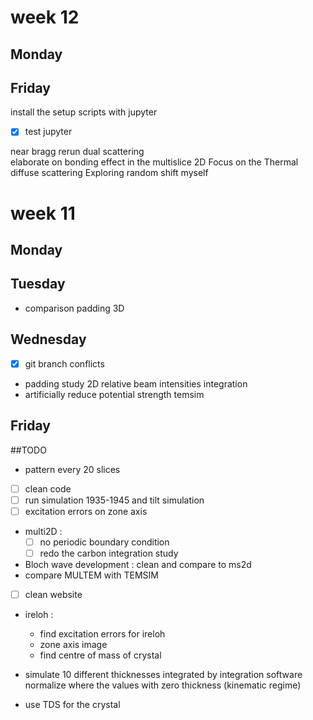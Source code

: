 # week 12  
## Monday


## Friday
install the setup scripts with jupyter
  - [x] test jupyter


near bragg rerun dual scattering  
elaborate on bonding effect in the multislice 2D
Focus on the Thermal diffuse scattering
Exploring random shift myself




# week 11
## Monday

## Tuesday
- comparison padding 3D

## Wednesday
- [x] git branch conflicts
- padding study 2D relative beam intensities integration
- artificially reduce potential strength temsim

## Friday

##TODO
  - pattern every 20 slices
  - [ ] clean code
  - [ ] run simulation 1935-1945 and tilt simulation
  - [ ] excitation errors on zone axis

- multi2D :
  - [ ] no periodic boundary condition
  - [ ] redo the carbon integration study
- Bloch wave development : clean and compare to ms2d
- compare MULTEM with TEMSIM
- [ ] clean website
- ireloh :
  - find excitation errors for ireloh
  - zone axis image
  - find centre of mass of crystal

- simulate 10 different thicknesses integrated by integration software
normalize where the values with zero thickness (kinematic regime)
- use TDS for the crystal
